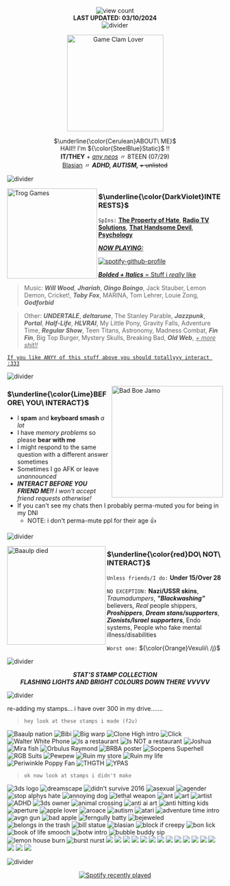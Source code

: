 <!--- ![](https://komarev.com/ghpvc/?username=statice&color=657cc2&style=plastic&label=View+Count+:3)-->
<!---sorry to anyone trying to take inspo from this, it's formatted horribly >_< PLEASE know html before doing this shit i actually hated it-->
<p align="center">
  <img src="https://komarev.com/ghpvc/?username=stat-ice&amp;color=657cc2&amp;style=plastic&amp;label=View+Count+:3" alt="view count"><br><b>LAST UPDATED: 03/10/2024</b><br><img src="https://drive.google.com/uc?id=1UrIJ6lMT6qlFvfTguS-dTaQXHGpzPafX" alt="divider">
</p>

<div align="center">
  <img src="https://drive.google.com/uc?id=1twztJNw7EI_2lV6N4UZamblt1GEoviAv" alt="Game Clam Lover" height=225px>
</div>

<p align="center">
  $\underline{\color{Cerulean}ABOUT\ ME}$<br>HAII!! I'm ${\color{SteelBlue}Static}$ !!<br><b>IT/THEY</b> + <em><ins>any neos</ins></em> 〃 8TEEN (07/29)<br><ins>Blasian</ins> 〃 <b><em>ADHD, AUTISM, </em></b><s>+ unlisted</s>
</p>

![divider](https://drive.google.com/uc?id=17VSkgz022vyQs_dWyKKP-G4o6fncc1rY)

<div>
  <img align="left" src="https://drive.google.com/uc?id=1lFZ5kvIshr11cRQSaYZwdurPpsJBBO6q" alt="Trog Games" height=210px>
</div>

### $\underline{\color{DarkViolet}INTERESTS}$

`SpIns:`  [**The Property of Hate**](https://jolleycomics.com/TPoH/The_Hook/1), [**Radio TV Solutions**](https://www.twitch.tv/team/wrtv), [**That Handsome Devil**](https://open.spotify.com/artist/3MIk8tAIzBQ5iZWmlVLCCT), <ins>**Psychology**</ins>

<ins>**_NOW PLAYING:_**</ins>

[![spotify-github-profile](https://spotify-github-profile.vercel.app/api/view?uid=6tbj2uxr45rlt0zg2vcn4lwd6&cover_image=true&theme=novatorem&show_offline=true&background_color=657cc2&interchange=false&bar_color=ffffff&bar_color_cover=false)](https://spotify-github-profile.vercel.app/api/view?uid=6tbj2uxr45rlt0zg2vcn4lwd6&redirect=true)

<ins>**_Bolded + Italics_** = Stuff i *really* like</ins>

> Music: **_Will Wood_**, **_Jhariah_**, **_Oingo Boingo_**, Jack Stauber, Lemon Demon, Cricket!, **_Toby Fox_**, MARINA, Tom Lehrer, Louie Zong, **_Godforbid_**

> Other: **_UNDERTALE_**, **_deltarune_**, The Stanley Parable, **_Jazzpunk_**, **_Portal_**, **_Half-Life_**, **_HLVRAI_**, My Little Pony, Gravity Falls, Adventure Time, **_Regular Show_**, Teen Titans, Astronomy, Madness Combat, **_Fin Fin_**, Big Top Burger, Mystery Skulls, Breaking Bad, **_Old Web_**, <ins>*+ more shit!!*</ins> 

<ins> `If you like ANYY of this stuff above you should totallyyy interact :333` </ins>



![divider](https://drive.google.com/uc?id=17VSkgz022vyQs_dWyKKP-G4o6fncc1rY)

<div>
  <img align="right" src="https://drive.google.com/uc?id=1BhSojW9ZhCoU1cegVnr_4vZT0LDeMG2q" alt="Bad Boe Jamo" height=260px>
</div>

### $\underline{\color{Lime}BEFORE\ YOU\ INTERACT}$

- I **spam** and **keyboard smash** _a lot_
- I have _memory problems_ so please **bear with me**
- I might respond to the same question with a different answer sometimes
- Sometimes I go AFK or leave _unannounced_
- ***INTERACT BEFORE YOU FRIEND ME!!*** *I won't accept friend requests otherwise!*
- If you can't see my chats then I probably perma-muted you for being in my DNI
   - NOTE: i don't perma-mute ppl for their age 👍
 
![divider](https://drive.google.com/uc?id=17VSkgz022vyQs_dWyKKP-G4o6fncc1rY)

<div>
  <img align="left" src="https://drive.google.com/uc?id=1-M_k_KD858ArE9nxw4UgHdWkRpJsZ6EZ" alt="Baaulp died" height=230px>
</div>

### $\underline{\color{red}DO\ NOT\ INTERACT}$

`Unless friends/I do:` **Under 15/Over 28**

`NO EXCEPTION:` **Nazi/USSR skins**, _Traumadumpers_, **_"Blackwashing"_** believers, _Real_ people shippers, **_Proshippers_**, **_Dream stans/supporters_**, **_Zionists/Israel supporters_**, Endo systems, People who fake mental illness/disabilities

`Worst one:` ${\color{Orange}Vexulii\ /j}$

![divider](https://drive.google.com/uc?id=1UrIJ6lMT6qlFvfTguS-dTaQXHGpzPafX)

<p align="center">
  <em><b>STAT'S STAMP COLLECTION<br>FLASHING LIGHTS AND BRIGHT COLOURS DOWN THERE VVVVV</b></em>
</p>

![divider](https://drive.google.com/uc?id=17VSkgz022vyQs_dWyKKP-G4o6fncc1rY)

re-adding my stamps... i have over 300 in my drive.......

> `hey look at these stamps i made (f2u)`

![Baaulp nation](https://drive.google.com/uc?id=1iSWyDQo_O2Uqk6uQIvv701E1AVUqb0_P)
![Bibi](https://drive.google.com/uc?id=1dQdzyoP8nquwdmOr8isxHxdMH8uavKPi)
![Big warp](https://drive.google.com/uc?id=1yOpXQW9leHd_E0xZQAxt8cR7U2YyS2Rl)
![Clone High intro](https://drive.google.com/uc?id=1xEoQU0UbhVW6rY7v3gFX_cjArlhRZ7j4)
![Click](https://drive.google.com/uc?id=1dvGv4HJdglrLWQfi3Bc_ysjIiHITiOld)
![Walter White Phone](https://drive.google.com/uc?id=1FQWviq7WblzjEP9J-TBCQ2a63VK3Y7d_)
![Is a restaurant](https://drive.google.com/uc?id=1P8tCowHdwMEli0azz7_ty5rDQIFQf-RZ)
![Is NOT a restaurant](https://drive.google.com/uc?id=1bF_MWg_IGTsm2IVWjOZTDEPXDiaszicR)
![Joshua](https://drive.google.com/uc?id=1lk2M2sjqMfZYNTI6COZnwHEodPbZZ2dQ)
![Mira fish](https://drive.google.com/uc?id=1CTTB8gBEP-MHmYybtPJxOymjfxQjqT5U)
![Orbulus Raymond](https://drive.google.com/uc?id=1PrQxbNEApR59pcmJ6J2Z5KStRRgq8Wud)
![BRBA poster](https://drive.google.com/uc?id=1Xx07BBgG_7U4Frjk7h-QgNHA_T3XkEYy)
![Socpens Superhell](https://drive.google.com/uc?id=19Aa6ZDaguzWrmBiFdW9ovQ7lIGkZhnTd)
![RGB Suits](https://drive.google.com/uc?id=1w5txDNSavnymiXi_meqFHQ8t_fpuYDWK)
![Pewpew](https://drive.google.com/uc?id=1oRCVfStxYwINi-uF0Qkfj1fQFHKI3dWf)
![Ruin my store](https://drive.google.com/uc?id=1DAPI7FCv6hmHTbaGSuGJ-pt2MqPMtXod)
![Ruin my life](https://drive.google.com/uc?id=1Lqkw3jzgkOYA05zCP-tzNb-O8Ezh9131)
![Periwinkle Poppy Fan](https://drive.google.com/uc?id=1maJnzCPMQPmjMWAbHLTtIcxzhrXpwGh2)
![THGTH](https://drive.google.com/uc?id=1_AUIWbQKjOYIEAR6M8h-E5RuxfzlRWfQ)
![YPAS](https://drive.google.com/uc?id=1SdgPStlGzAJGEqwwpDrgducoOCc8UYE-)

> `ok now look at stamps i didn't make`

![3ds logo](https://drive.google.com/uc?id=1JgirdL90vClS9JiarvuQP4EpO7enzIdy)
![dreamscape](https://drive.google.com/uc?id=1YFcGwuuVeoCh66eG4wK3EC4U2OFkf9NE)
![didn't survive 2016](https://drive.google.com/uc?id=13f07JNOelAZlrtjI8_ccP0bIkN25pFI7)
![asexual](https://drive.google.com/uc?id=15FFGUI2xNGeLB3iYg9BAYXzmgrOQaRpO)
![agender](https://drive.google.com/uc?id=1UZsga6Dzju-RDqe-MA7EgYdn9KN74yEc)
![stop alphys hate](https://drive.google.com/uc?id=1sC368ZEXz7fwtD9QQZtH1bGSJ64xm627)
![annoying dog](https://drive.google.com/uc?id=1jv8LcdMydQAtX2T4eSG-hsOYmgN__Abw)
![lethal weapon](https://drive.google.com/uc?id=1Dz1EZiqRQYjscoVP3JSx0nUABefzh_59)
![ant](https://drive.google.com/uc?id=1qJYp1RPCqdv077XeyOKV3WQWVH4i3uq4)
![art](https://drive.google.com/uc?id=1a--eBjp_Ii9MP_O4gna8wqsy5X7oBrFo)
![artist](https://drive.google.com/uc?id=1jQM4sYb7LMu8afitAzeR-eTkUFpZHRFS)
![ADHD](https://drive.google.com/uc?id=1kqRF7_dh3bq-lg49YQqwKBW_CV1mXHYO)
![3ds owner](https://drive.google.com/uc?id=1gjD1Cdra7hN4Akp-0l84GoayonHD21AH)
![animal crossing](https://drive.google.com/uc?id=1ot1LTQB66sRUCMXSUwb34UzwG3qXXEJY)
![anti ai art](https://drive.google.com/uc?id=11zhrwf19-t7uh22KLoDm827zenyL84GD)
![anti hitting kids](https://drive.google.com/uc?id=1QCXvQ7mh3pJCMZ7a6NsBPQ9ByD1qWf-R)
![aperture](https://drive.google.com/uc?id=1nIgbujR1_cKhtBUVBCcb8pmWz4bQ7Swk)
![apple lover](https://drive.google.com/uc?id=199n89Aql0syQupBG64FGK6daUNx1hBeR)
![aroace](https://drive.google.com/uc?id=1Nyj14DXVQZpYrVqDPJVhZCoy2dv8cC9V)
![autism](https://drive.google.com/uc?id=1PqYqozsbjj7GptVYxIUl4VVlI6CKcxws)
![atari](https://drive.google.com/uc?id=1G9Q15Vw9Ywk_uoJeY3HS23p4alDNOgS9)
![adventure time intro](https://drive.google.com/uc?id=1i2zjztB1y1RiylKxxGi6NWFaAKV876mB)
![avgn gun](https://drive.google.com/uc?id=1qsWhaMym7FN0qO-nAg_3jJEQ8bHv8YmS)
![bad apple](https://drive.google.com/uc?id=1Kzu6045ShK82Rs_kfwgFmH6SIJoAiEu6)
![ferngully batty](https://drive.google.com/uc?id=1MpkihmCPAptsEWzZeTvIJCoJadOEOHLK)
![bejeweled](https://drive.google.com/uc?id=1mae54ohNpWckWRVUC0OhkRWqAps2CHk3)
![belongs in the trash](https://drive.google.com/uc?id=14a_MncmHjFj0FPxbo7VrBBDEOtF_Pap3)
![bill statue](https://drive.google.com/uc?id=1Sk1cZDQMDtpnZydP5UD5uYvxqTw91YXn)
![blasian](https://drive.google.com/uc?id=1zKE6Dj8ozvcrdnoWf5h8lilEaX68Bj6j)
![block if creepy](https://drive.google.com/uc?id=1_DsEE1hjGZCtsgNK1qxtnzEheegZ2FjQ)
![bon lick](https://drive.google.com/uc?id=1dvynD8jvijxKt7KrsjFyN2p8Pez9Uc3J)
![book of life smooch](https://drive.google.com/uc?id=1H9zOwgM1wjlub0B9foN0FeMfg1OKamJR)
![botw intro](https://drive.google.com/uc?id=12HajQHA0pfxIvnB4Hf_NKeBAoknymeV0)
![bubble buddy sip](https://drive.google.com/uc?id=1F79HrL1Hd9E1vQyRegeynXLIbQdG5dDD)
![lemon house burn](https://drive.google.com/uc?id=1_pXZSYUyRR6THxkt9tcxMVJblaiFLgX6)
![burst nurst](https://drive.google.com/uc?id=10QNVOBcDxuZShN5jtP2g9UyekU6gj_-w)
![](https://drive.google.com/uc?id=)
![](https://drive.google.com/uc?id=)
![](https://drive.google.com/uc?id=)
![](https://drive.google.com/uc?id=)
![](https://drive.google.com/uc?id=)
![](https://drive.google.com/uc?id=)
![](https://drive.google.com/uc?id=)
![](https://drive.google.com/uc?id=)
![](https://drive.google.com/uc?id=)
![](https://drive.google.com/uc?id=)
![](https://drive.google.com/uc?id=)
![](https://drive.google.com/uc?id=)
![](https://drive.google.com/uc?id=)
![](https://drive.google.com/uc?id=)
![](https://drive.google.com/uc?id=)
![](https://drive.google.com/uc?id=)

![divider](https://drive.google.com/uc?id=1UrIJ6lMT6qlFvfTguS-dTaQXHGpzPafX)

<div align="center">
  <a href="https://open.spotify.com/user/6tbj2uxr45rlt0zg2vcn4lwd6"><img src="https://spotify-recently-played-readme.vercel.app/api?user=6tbj2uxr45rlt0zg2vcn4lwd6&amp;count=5&amp;width=800" alt="Spotify recently played"></a>
</div>
